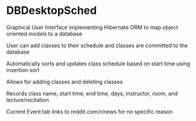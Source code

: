 # DBDesktopSched
<p> Graphical User Interface implementing Hibernate ORM to map object oriented models to a database </p>
<p> User can add classes to their schedule and classes are committed to the database </p>
<p> Automatically sorts and updates class schedule based on start time using insertion sort </p>
<p> Allows for adding classes and deleting classes </p>
<p> Records class name, start time, end time, days, instructor, room, and lecture/recitation </p>
<p> Current Event tab links to reddit.com/r/news for no specific reason </p>

